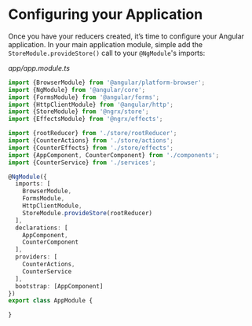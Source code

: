 # Configuring your Application

Once you have your reducers created, it’s time to configure your Angular application. In your main application module, simple add the `StoreModule.provideStore()` call to your `@NgModule`'s imports:

_app/app.module.ts_

```typescript
import {BrowserModule} from '@angular/platform-browser';
import {NgModule} from '@angular/core';
import {FormsModule} from '@angular/forms';
import {HttpClientModule} from '@angular/http';
import {StoreModule} from '@ngrx/store';
import {EffectsModule} from '@ngrx/effects';

import {rootReducer} from './store/rootReducer';
import {CounterActions} from './store/actions';
import {CounterEffects} from './store/effects';
import {AppComponent, CounterComponent} from './components';
import {CounterService} from './services';

@NgModule({
  imports: [
    BrowserModule,
    FormsModule,
    HttpClientModule,
    StoreModule.provideStore(rootReducer)
  ],
  declarations: [
    AppComponent,
    CounterComponent
  ],
  providers: [
    CounterActions,
    CounterService
  ],
  bootstrap: [AppComponent]
})
export class AppModule {

}
```

